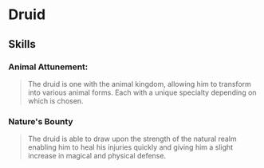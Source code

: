 Druid
=====

Skills
------

### Animal Attunement:
> The druid is one with the animal kingdom, allowing him to transform into various animal forms. Each with a unique specialty depending on which is chosen.

### Nature's Bounty
> The druid is able to draw upon the strength of the natural realm enabling him to heal his injuries quickly and giving him a slight increase in magical and physical defense.